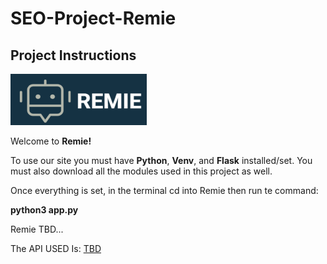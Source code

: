 # SEO-Project-Remie
## Project Instructions
![Logo](Remie/UIWEB/static/images/remielogo.png)

Welcome to **Remie!**  

To use our site you must have **Python**, **Venv**, and **Flask** installed/set. You must also download all the modules used in this project as well.

Once everything is set, in the terminal cd into Remie then run te command:

**python3 app.py**

Remie TBD...

The API USED Is: [TBD](https://api-ninjas.com/)  

